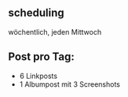 ## scheduling
wöchentlich, jeden Mittwoch

## Post pro Tag:
- 6 Linkposts
- 1 Albumpost mit 3 Screenshots
